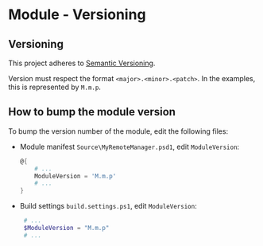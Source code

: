 # Module - Versioning

## Versioning

This project adheres to [Semantic Versioning](https://semver.org/spec/v2.0.0.html).

Version must respect the format `<major>.<minor>.<patch>`.
In the examples, this is represented by `M.m.p`.

## How to bump the module version

To bump the version number of the module,
edit the following files:

- Module manifest `Source\MyRemoteManager.psd1`, edit `ModuleVersion`:

   ```powershell
   @{
       # ...
       ModuleVersion = 'M.m.p'
       # ...
   }
   ```

- Build settings `build.settings.ps1`, edit `ModuleVersion`:

   ```powershell
    # ...
    $ModuleVersion = "M.m.p"
    # ...
   ```
